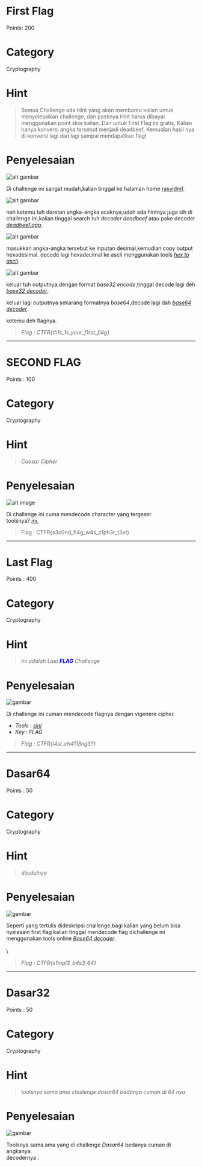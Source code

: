 # First Flag
Points: 200

# Category
Cryptography

# Hint
> Semua Challenge ada Hint yang akan membantu kalian untuk menyelesaikan challenge, dan pastinya Hint harus dibayar menggunakan point skor kalian. Dan untuk First Flag ini gratis, Kalian hanya konversi angka tersebut menjadi deadbeef, Kemudian hasil nya di konversi lagi dan lagi sampai mendapatkan flag!

# Penyelesaian

![alt gambar](image/FirstFlag.png)

Di challenge ini sangat mudah,kalian tinggal ke halaman home [rasyidmf](https://rasyidmf.com/).

![alt gambar](image/FirstFlag1.png)

nah ketemu tuh deretan angka-angka acaknya,udah ada hintnya juga sih di challenge ini,kalian tinggal search tuh *decoder deadbeef* atau pake decoder [*deadbeef.app*](https://deadbeef.app).

![alt gambar](image/FirstFlag2.png)

masukkan angka-angka tersebut ke inputan desimal,kemudian copy output hexadesimal.
decode lagi hexadecimal ke ascii menggunakan tools [*hex to ascii*](https://www.rapidtables.com/convert/number/hex-to-ascii.html).

![alt gambar](image/FirstFlag3.png)

keluar tuh outputnya,dengan format *base32 encode*,tinggal decode lagi deh [*base32 decoder*](https://emn178.github.io/online-tools/base32_decode.html).  

keluar lagi outputnya sekarang formatnya *base64*,decode lagi dah [*base64 decoder*](https://emn178.github.io/online-tools/base64_decode.html).

ketemu deh flagnya.
> *Flag :  CTFR{th1s_1s_your_f1rst_fl4g}*
---

# SECOND FLAG
Points : 100

# Category
Cryptography

# Hint
> *Caesar Cipher*

# Penyelesaian

![alt image](image/SecondFlag.png)

Di challenge ini cuma mendecode character yang tergeser.  
toolsnya? [*ini.*](https://www.dcode.fr/caesar-cipher)

> Flag : CTFR{s3c0nd_fl4g_w4s_c1ph3r_t3xt}
 
---

# Last Flag
Points : 400

# Category
Cryptography

# Hint
> *Ini adalah Last <span style="color: blue;">**FLAG**</span> Challenge*
# Penyelesaian
![gambar](image/LastFlag.png)

Di challenge ini cuman mendecode flagnya dengan vigenere cipher.  
- *Tools : [sini](https://www.dcode.fr/vigenere-cipher)*  
- *Key : FLAG*  

> *Flag : CTFR{l4st_ch4113ng3?}*

---

# Dasar64
Points : 50

# Category
Cryptography

# Hint
> *dijudulnya*

# Penyelesaian
![gambar](image/Base64.png)

Seperti yang tertulis dideskripsi challenge,bagi kalian yang belum bisa nyelesain first flag kalian tinggal mendecode flag dichallenge ini menggunakan tools online [*Base64 decoder*](https://gchq.github.io/CyberChef/#recipe=From_Base64('A-Za-z0-9%2B/%3D',true)).  
\
\
> *Flag : CTFR{s1mpl3_b4s3_64}*
---

# Dasar32
Points : 50

# Category
Cryptography

# Hint
> *toolsnya sama ama challenge dasar64 bedanya cuman di 64 nya*

# Penyelesaian
![gambar](image/Base32.png)

Toolsnya sama ama yang di challenge *Dasar64* bedanya cuman di angkanya.  
decodernya :







